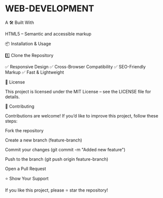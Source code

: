 ﻿# WEB-DEVELOPMENT
A 🛠 Built With

HTML5 – Semantic and accessible markup

📦 Installation & Usage

1️⃣ Clone the Repository

✅ Responsive Design ✅ Cross-Browser Compatibility ✅ SEO-Friendly Markup ✅ Fast & Lightweight

📝 License

This project is licensed under the MIT License – see the LICENSE file for details.

📮 Contributing

Contributions are welcome! If you’d like to improve this project, follow these steps:

Fork the repository

Create a new branch (feature-branch)

Commit your changes (git commit -m "Added new feature")

Push to the branch (git push origin feature-branch)

Open a Pull Request

⭐ Show Your Support

If you like this project, please ⭐ star the repository!
